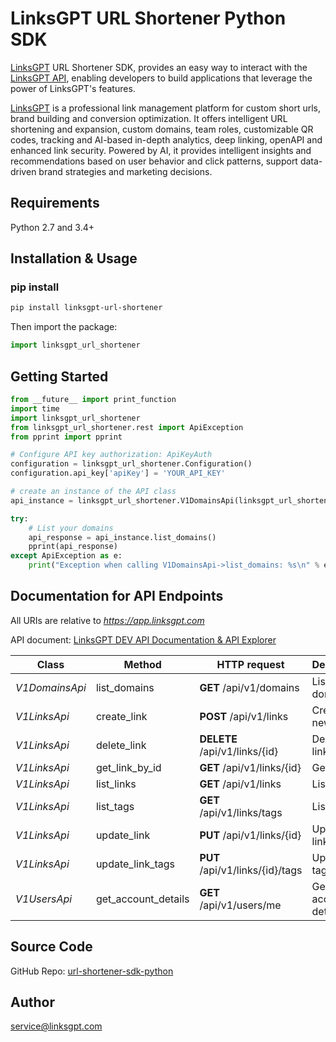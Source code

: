 # LinksGPT URL Shortener Python SDK
[LinksGPT](https://www.linksgpt.com/) URL Shortener SDK, provides an easy way to interact with the [LinksGPT API](https://dev.linksgpt.com/docs/links/create), enabling developers to build applications that leverage the power of LinksGPT's features.

[LinksGPT](https://www.linksgpt.com/) is a professional link management platform for custom short urls, brand building and conversion optimization. It offers intelligent URL shortening and expansion, custom domains, team roles, customizable QR codes, tracking and AI-based in-depth analytics, deep linking, openAPI and enhanced link security. Powered by AI, it provides intelligent insights and recommendations based on user behavior and click patterns, support data-driven brand strategies and marketing decisions.

## Requirements

Python 2.7 and 3.4+

## Installation & Usage
### pip install

```sh
pip install linksgpt-url-shortener
```
Then import the package:
```python
import linksgpt_url_shortener
```

## Getting Started

```python
from __future__ import print_function
import time
import linksgpt_url_shortener
from linksgpt_url_shortener.rest import ApiException
from pprint import pprint

# Configure API key authorization: ApiKeyAuth
configuration = linksgpt_url_shortener.Configuration()
configuration.api_key['apiKey'] = 'YOUR_API_KEY'

# create an instance of the API class
api_instance = linksgpt_url_shortener.V1DomainsApi(linksgpt_url_shortener.ApiClient(configuration))

try:
    # List your domains
    api_response = api_instance.list_domains()
    pprint(api_response)
except ApiException as e:
    print("Exception when calling V1DomainsApi->list_domains: %s\n" % e)
```

## Documentation for API Endpoints

All URIs are relative to *https://app.linksgpt.com*

API document: [LinksGPT DEV API Documentation & API Explorer](https://dev.linksgpt.com/docs/users/detail)

Class | Method | HTTP request | Description
------------ | ------------- | ------------- | -------------
*V1DomainsApi* | list_domains | **GET** /api/v1/domains | List your domains
*V1LinksApi* | create_link | **POST** /api/v1/links | Create a new link
*V1LinksApi* | delete_link | **DELETE** /api/v1/links/{id} | Delete a link
*V1LinksApi* | get_link_by_id | **GET** /api/v1/links/{id} | Get a link
*V1LinksApi* | list_links | **GET** /api/v1/links | List links
*V1LinksApi* | list_tags | **GET** /api/v1/links/tags | List tags
*V1LinksApi* | update_link | **PUT** /api/v1/links/{id} | Update a link
*V1LinksApi* | update_link_tags | **PUT** /api/v1/links/{id}/tags | Update the tags
*V1UsersApi* | get_account_details | **GET** /api/v1/users/me | Get account details

## Source Code

GitHub Repo: [url-shortener-sdk-python](https://github.com/LinksGPT/url-shortener-sdk-python)

## Author

service@linksgpt.com
